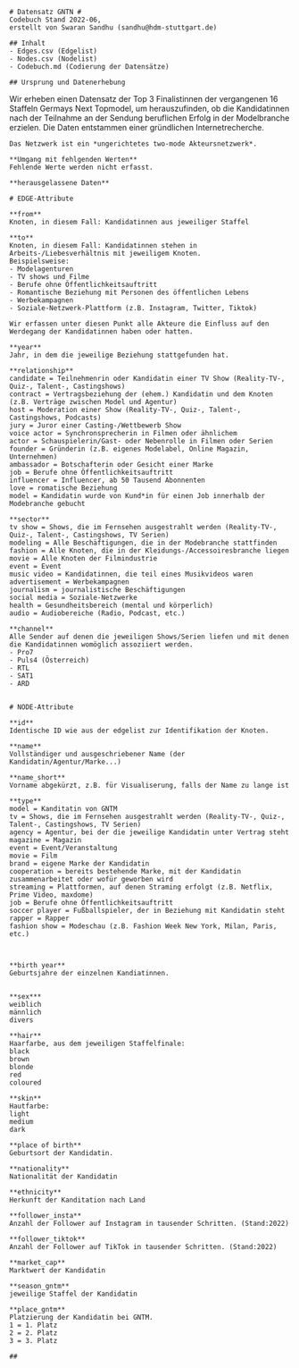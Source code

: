     # Datensatz GNTN #
    Codebuch Stand 2022-06, 
    erstellt von Swaran Sandhu (sandhu@hdm-stuttgart.de)

    ## Inhalt
    - Edges.csv (Edgelist)
    - Nodes.csv (Nodelist)
    - Codebuch.md (Codierung der Datensätze)

    ## Ursprung und Datenerhebung
   Wir erheben einen Datensatz der Top 3 Finalistinnen der vergangenen 16 Staffeln Germays Next Topmodel, um herauszufinden, ob die Kandidatinnen nach der  Teilnahme an der Sendung beruflichen Erfolg in der Modelbranche erzielen. Die Daten entstammen einer gründlichen Internetrecherche.

    Das Netzwerk ist ein *ungerichtetes two-mode Akteursnetzwerk*. 
      
    **Umgang mit fehlgenden Werten**
    Fehlende Werte werden nicht erfasst.
    
    **herausgelassene Daten**

    # EDGE-Attribute

    **from**
    Knoten, in diesem Fall: Kandidatinnen aus jeweiliger Staffel 

    **to**
    Knoten, in diesem Fall: Kandidatinnen stehen in Arbeits-/Liebesverhältnis mit jeweiligem Knoten. 
    Beispielsweise:
    - Modelagenturen
    - TV shows und Filme
    - Berufe ohne Öffentlichkeitsauftritt
    - Romantische Beziehung mit Personen des öffentlichen Lebens
    - Werbekampagnen
    - Soziale-Netzwerk-Plattform (z.B. Instagram, Twitter, Tiktok)
    
    Wir erfassen unter diesen Punkt alle Akteure die Einfluss auf den Werdegang der Kandidatinnen haben oder hatten.
    
    **year**
    Jahr, in dem die jeweilige Beziehung stattgefunden hat.
    
    **relationship**  
    candidate = Teilnehmenrin oder Kandidatin einer TV Show (Reality-TV-, Quiz-, Talent-, Castingshows)
    contract = Vertragsbeziehung der (ehem.) Kandidatin und dem Knoten (z.B. Verträge zwischen Model und Agentur)
    host = Moderation einer Show (Reality-TV-, Quiz-, Talent-, Castingshows, Podcasts) 
    jury = Juror einer Casting-/Wettbewerb Show 
    voice actor = Synchronsprecherin in Filmen oder ähnlichem
    actor = Schauspielerin/Gast- oder Nebenrolle in Filmen oder Serien
    founder = Gründerin (z.B. eigenes Modelabel, Online Magazin, Unternehmen)
    ambassador = Botschafterin oder Gesicht einer Marke
    job = Berufe ohne Öffentlichkeitsauftritt
    influencer = Influencer, ab 50 Tausend Abonnenten
    love = romatische Beziehung
    model = Kandidatin wurde von Kund*in für einen Job innerhalb der Modebranche gebucht
    
    **sector**
    tv show = Shows, die im Fernsehen ausgestrahlt werden (Reality-TV-, Quiz-, Talent-, Castingshows, TV Serien)
    modeling = Alle Beschäftigungen, die in der Modebranche stattfinden
    fashion = Alle Knoten, die in der Kleidungs-/Accessoiresbranche liegen
    movie = Alle Knoten der Filmindustrie
    event = Event
    music video = Kandidatinnen, die teil eines Musikvideos waren
    advertisement = Werbekampagnen
    journalism = journalistische Beschäftigungen
    social media = Soziale-Netzwerke
    health = Gesundheitsbereich (mental und körperlich)
    audio = Audiobereiche (Radio, Podcast, etc.) 
    
    **channel**
    Alle Sender auf denen die jeweiligen Shows/Serien liefen und mit denen die Kandidatinnen womöglich assoziiert werden.
    - Pro7
    - Puls4 (Österreich)
    - RTL
    - SAT1
    - ARD
  

    # NODE-Attribute  
      
    **id**  
    Identische ID wie aus der edgelist zur Identifikation der Knoten.

    **name**
    Vollständiger und ausgeschriebener Name (der Kandidatin/Agentur/Marke...)

    **name_short**
    Vorname abgekürzt, z.B. für Visualiserung, falls der Name zu lange ist
    
    **type**
    model = Kanditatin von GNTM
    tv = Shows, die im Fernsehen ausgestrahlt werden (Reality-TV-, Quiz-, Talent-, Castingshows, TV Serien)
    agency = Agentur, bei der die jeweilige Kandidatin unter Vertrag steht
    magazine = Magazin
    event = Event/Veranstaltung
    movie = Film
    brand = eigene Marke der Kandidatin
    cooperation = bereits bestehende Marke, mit der Kandidatin zusammenarbeitet oder wofür geworben wird
    streaming = Plattformen, auf denen Straming erfolgt (z.B. Netflix, Prime Video, maxdome)
    job = Berufe ohne Öffentlichkeitsauftritt
    soccer player = Fußballspieler, der in Beziehung mit Kandidatin steht
    rapper = Rapper
    fashion show = Modeschau (z.B. Fashion Week New York, Milan, Paris, etc.)
    
    

    **birth year**    
    Geburtsjahre der einzelnen Kandiatinnen.
    
      
    **sex***    
    weiblich
    männlich
    divers

    **hair**  
    Haarfarbe, aus dem jeweiligen Staffelfinale:
    black
    brown
    blonde
    red
    coloured

    **skin**  
    Hautfarbe:
    light
    medium
    dark
    
    **place of birth**   
    Geburtsort der Kandidatin.
    
    **nationality**   
    Nationalität der Kandidatin

    **ethnicity**    
    Herkunft der Kanditation nach Land
      
    **follower_insta**    
    Anzahl der Follower auf Instagram in tausender Schritten. (Stand:2022)
 
    **follower_tiktok**  
    Anzahl der Follower auf TikTok in tausender Schritten. (Stand:2022)
      
    **market_cap**    
    Marktwert der Kandidatin 

    **season_gntm**  
    jeweilige Staffel der Kandidatin

    **place_gntm** 
    Platzierung der Kandidatin bei GNTM. 
    1 = 1. Platz
    2 = 2. Platz
    3 = 3. Platz

    ##
